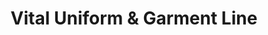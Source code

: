 ---
title: "Vital Uniform & Garment Line"
url: /batangas-city/vital-uniform-and-garment-line/
shop: tailor
---